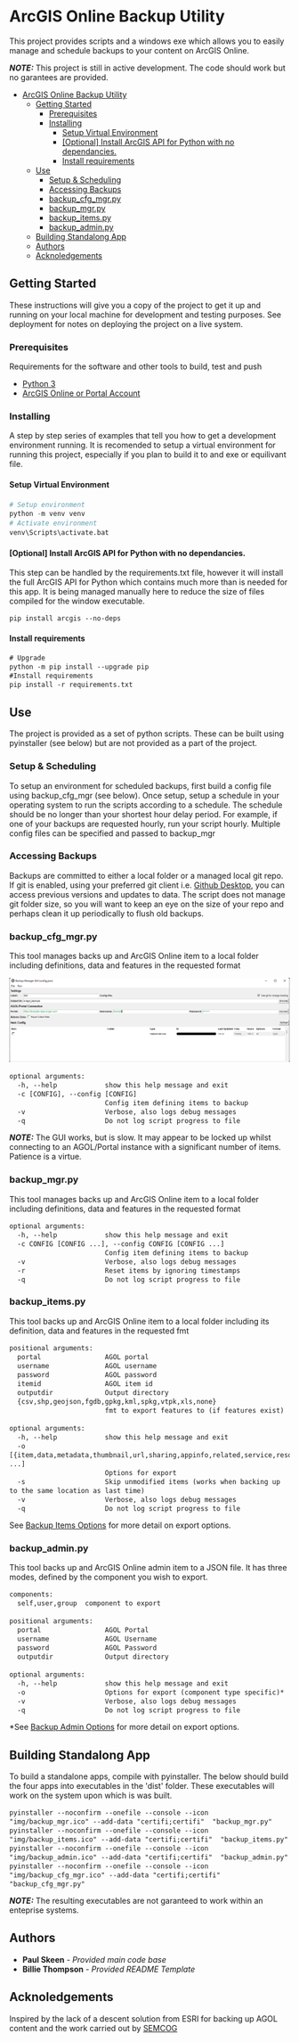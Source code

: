 # ArcGIS Online Backup Utility

This project provides scripts and a windows exe which allows you to easily manage and schedule backups to your content on ArcGIS Online.

**_NOTE:_** This project is still in active development. The code should work but no garantees are provided.

- [ArcGIS Online Backup Utility](#arcgis-online-backup-utility)
  - [Getting Started](#getting-started)
    - [Prerequisites](#prerequisites)
    - [Installing](#installing)
      - [Setup Virtual Environment](#setup-virtual-environment)
      - [[Optional] Install ArcGIS API for Python with no dependancies.](#optional-install-arcgis-api-for-python-with-no-dependancies)
      - [Install requirements](#install-requirements)
  - [Use](#use)
    - [Setup & Scheduling](#setup--scheduling)
    - [Accessing Backups](#accessing-backups)
    - [backup_cfg_mgr.py](#backup_cfg_mgrpy)
    - [backup_mgr.py](#backup_mgrpy)
    - [backup_items.py](#backup_itemspy)
    - [backup_admin.py](#backup_adminpy)
  - [Building Standalong App](#building-standalong-app)
  - [Authors](#authors)
  - [Acknoledgements](#acknoledgements)

## Getting Started

These instructions will give you a copy of the project to get it up and running on your local machine for development and testing purposes. See deployment for notes on deploying the project on a live system.

### Prerequisites

Requirements for the software and other tools to build, test and push

- [Python 3](https://www.python.org/)
- [ArcGIS Online or Portal Account](https://www.arcgis.com/)

### Installing

A step by step series of examples that tell you how to get a development environment running. It is recomended to setup a virtual environment for running this project, especially if you plan to build it to and exe or equilivant file.

#### Setup Virtual Environment

```Python
# Setup environment
python -m venv venv
# Activate environment
venv\Scripts\activate.bat
```

#### [Optional] Install ArcGIS API for Python with no dependancies.

This step can be handled by the requirements.txt file, however it will install the full ArcGIS API for Python which contains much more than is needed for this app. It is being managed manually here to reduce the size of files compiled for the window executable.

```
pip install arcgis --no-deps
```

#### Install requirements

```Cmd
# Upgrade
python -m pip install --upgrade pip
#Install requirements
pip install -r requirements.txt
```

## Use

The project is provided as a set of python scripts. These can be built using pyinstaller (see below) but are not provided as a part of the project.

### Setup & Scheduling

To setup an environment for scheduled backups, first build a config file using backup_cfg_mgr (see below). Once setup, setup a schedule in your operating system to run the scripts according to a schedule. The schedule should be no longer than your shortest hour delay period. For example, if one of your backups are requested hourly, run your script hourly. Multiple config files can be specified and passed to backup_mgr

### Accessing Backups

Backups are committed to either a local folder or a managed local git repo. If git is enabled, using your preferred git client i.e. [Github Desktop](https://desktop.github.com/), you can access previous versions and updates to data. The script does not manage git folder size, so you will want to keep an eye on the size of your repo and perhaps clean it up periodically to flush old backups.

### backup_cfg_mgr.py

This tool manages backs up and ArcGIS Online item to a local folder including definitions, data and features in the requested format

![Screenshot](img/screenshot.png "Screenshot")

```
optional arguments:
  -h, --help            show this help message and exit
  -c [CONFIG], --config [CONFIG]
                        Config item defining items to backup
  -v                    Verbose, also logs debug messages
  -q                    Do not log script progress to file
```

**_NOTE:_** The GUI works, but is slow. It may appear to be locked up whilst connecting to an AGOL/Portal instance with a significant number of items. Patience is a virtue.

### backup_mgr.py

This tool manages backs up and ArcGIS Online item to a local folder including definitions, data and features in the requested format

```
optional arguments:
  -h, --help            show this help message and exit
  -c CONFIG [CONFIG ...], --config CONFIG [CONFIG ...]
                        Config item defining items to backup
  -v                    Verbose, also logs debug messages
  -r                    Reset items by ignoring timestamps
  -q                    Do not log script progress to file
```

### backup_items.py

This tool backs up and ArcGIS Online item to a local folder including its definition, data and features in the requested fmt

```
positional arguments:
  portal                AGOL portal
  username              AGOL username
  password              AGOL password
  itemid                AGOL item id
  outputdir             Output directory
  {csv,shp,geojson,fgdb,gpkg,kml,spkg,vtpk,xls,none}
                        fmt to export features to (if features exist)

optional arguments:
  -h, --help            show this help message and exit
  -o [{item,data,metadata,thumbnail,url,sharing,appinfo,related,service,resources,comments,all} ...]
                        Options for export
  -s                    Skip unmodified items (works when backing up to the same location as last time)
  -v                    Verbose, also logs debug messages
  -q                    Do not log script progress to file
```

See [Backup Items Options](backup_items_options.md) for more detail on export options.

### backup_admin.py

This tool backs up and ArcGIS Online admin item to a JSON file. It has three modes, defined by the component you wish to export. 

```
components:
  self,user,group  component to export

positional arguments:
  portal                AGOL Portal
  username              AGOL Username
  password              AGOL Password
  outputdir             Output directory

optional arguments:
  -h, --help            show this help message and exit
  -o                    Options for export (component type specific)*
  -v                    Verbose, also logs debug messages
  -q                    Do not log script progress to file
```

*See [Backup Admin Options](backup_admin_options.md) for more detail on export options.

## Building Standalong App

To build a standalone apps, compile with pyinstaller. The below should build the four apps into executables in the 'dist' folder. These executables will work on the system upon which is was built.

```
pyinstaller --noconfirm --onefile --console --icon "img/backup_mgr.ico" --add-data "certifi;certifi"  "backup_mgr.py"
pyinstaller --noconfirm --onefile --console --icon "img/backup_items.ico" --add-data "certifi;certifi"  "backup_items.py"
pyinstaller --noconfirm --onefile --console --icon "img/backup_admin.ico" --add-data "certifi;certifi"  "backup_admin.py"
pyinstaller --noconfirm --onefile --console --icon "img/backup_cfg_mgr.ico" --add-data "certifi;certifi"  "backup_cfg_mgr.py"
```

**_NOTE:_** The resulting executables are not garanteed to work within an enteprise systems.

## Authors

- **Paul Skeen** - _Provided main code base_
- **Billie Thompson** - _Provided README Template_

## Acknoledgements

Inspired by the lack of a descent solution from ESRI for backing up AGOL content and the work carried out by [SEMCOG](https://github.com/SEMCOG/Ago_Backup)
